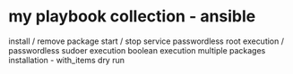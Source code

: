 # my playbook collection - ansible

install / remove package
start / stop service
passwordless root execution / passwordless sudoer execution
boolean execution
multiple packages installation - with_items
dry run
